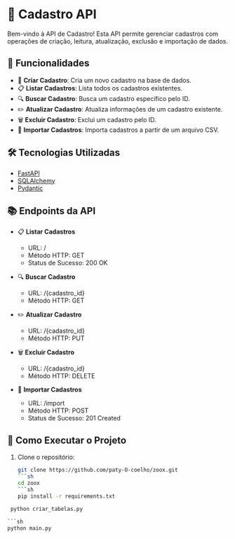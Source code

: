 # 🚀 Cadastro API

Bem-vindo à API de Cadastro! Esta API permite gerenciar cadastros com operações de criação, leitura, atualização, exclusão e importação de dados.

## 🌟 Funcionalidades

- 📑 **Criar Cadastro**: Cria um novo cadastro na base de dados.
- 📋 **Listar Cadastros**: Lista todos os cadastros existentes.
- 🔍 **Buscar Cadastro**: Busca um cadastro específico pelo ID.
- ✏️ **Atualizar Cadastro**: Atualiza informações de um cadastro existente.
- 🗑️ **Excluir Cadastro**: Exclui um cadastro pelo ID.
- 📂 **Importar Cadastros**: Importa cadastros a partir de um arquivo CSV.

## 🛠️ Tecnologias Utilizadas

- [FastAPI](https://fastapi.tiangolo.com/)
- [SQLAlchemy](https://www.sqlalchemy.org/)
- [Pydantic](https://pydantic-docs.helpmanual.io/)

## 📚 Endpoints da API

- 📋 **Listar Cadastros**
  - URL: /
  - Método HTTP: GET
  - Status de Sucesso: 200 OK

- 🔍 **Buscar Cadastro**
  - URL: /{cadastro_id}
  - Método HTTP: GET

- ✏️ **Atualizar Cadastro**
  - URL: /{cadastro_id}
  - Método HTTP: PUT

- 🗑️ **Excluir Cadastro**
  - URL: /{cadastro_id}
  - Método HTTP: DELETE

- 📂 **Importar Cadastros**
  - URL: /import
  - Método HTTP: POST
  - Status de Sucesso: 201 Created

## 🚀 Como Executar o Projeto

1. Clone o repositório:
   ```sh
   git clone https://github.com/paty-O-coelho/zoox.git
   ```sh
   cd zoox
   ```sh
   pip install -r requirements.txt
  ```python
   python criar_tabelas.py
   
  ```sh
  python main.py
  